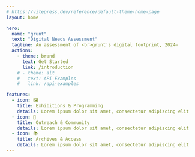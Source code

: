 ```yaml
---
# https://vitepress.dev/reference/default-theme-home-page
layout: home

hero:
  name: "grunt"
  text: "Digital Needs Assessment"
  tagline: An assessment of <br>grunt's digital footprint, 2024–
  actions:
    - theme: brand
      text: Get Started 
      link: /introduction
    # - theme: alt
    #   text: API Examples
    #   link: /api-examples

features:
  - icon: 🖼️
    title: Exhibitions & Programming
    details: Lorem ipsum dolor sit amet, consectetur adipiscing elit
  - icon: 🤲
    title: Outreach & Community
    details: Lorem ipsum dolor sit amet, consectetur adipiscing elit
  - icon: 📚
    title: Archives & Access
    details: Lorem ipsum dolor sit amet, consectetur adipiscing elit
---
```


<style>
:root {
  --vp-home-hero-name-color: transparent;
  --vp-home-hero-name-background: -webkit-linear-gradient(120deg, #bd34fe 30%, #41d1ff);
}
</style>